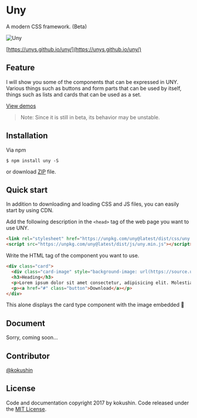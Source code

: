 # Uny

A modern CSS framework. (Beta)

![Uny](https://avatars1.githubusercontent.com/u/32477068?v=4&s=320)

[https://unys.github.io/uny/](https://unys.github.io/uny/)

## Feature

I will show you some of the components that can be expressed in UNY.  
Various things such as buttons and form parts that can be used by itself, things such as lists and cards that can be used as a set.

[View demos](https://unys.github.io/uny/demos/)

> Note: Since it is still in beta, its behavior may be unstable.

## Installation

Via npm

```shell
$ npm install uny -S
```

or download [ZIP](https://github.com/unys/uny/archive/master.zip) file.

## Quick start

In addition to downloading and loading CSS and JS files, you can easily start by using CDN.

Add the following description in the `<head>` tag of the web page you want to use UNY.

```html
<link rel="stylesheet" href="https://unpkg.com/uny@latest/dist/css/uny.min.css">
<script src="https://unpkg.com/uny@latest/dist/js/uny.min.js"></script>
```

Write the HTML tag of the component you want to use.

```html
<div class="card">
  <div class="card-image" style="background-image: url(https://source.unsplash.com/random);"></div>
  <h3>Heading</h3>
  <p>Lorem ipsum dolor sit amet consectetur, adipisicing elit. Molestiae, debitis.</p>
  <p><a href="#" class="button">Download</a></p>
</div>
```

This alone displays the card type component with the image embedded 🎉

## Document

Sorry, coming soon...

## Contributor
[@kokushin](https://github.com/kokushin)

## License
Code and documentation copyright 2017 by kokushin. Code released under the [MIT License](https://github.com/kokushin/units/blob/master/LICENSE).
